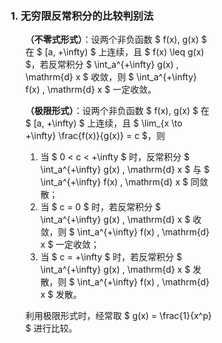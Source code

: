 <div style="float: left; width: 64%; padding: 1%;">

### 1. 无穷限反常积分的比较判别法

<ul>

**（不零式形式）**：设两个非负函数 $ f(x), g(x) $ 在 $ [a, +\infty) $ 上连续，且 $ f(x) \leq g(x) $，若反常积分 $ \int_a^{+\infty} g(x) \, \mathrm{d} x $ 收敛，则 $ \int_a^{+\infty} f(x) \, \mathrm{d} x $ 一定收敛。

**（极限形式）**：设两个非负函数 $ f(x), g(x) $ 在 $ [a, +\infty) $ 上连续，且 $ \lim_{x \to +\infty} \frac{f(x)}{g(x)} = c $，则

1. 当 $ 0 < c < +\infty $ 时，反常积分 $ \int_a^{+\infty} g(x) \, \mathrm{d} x $ 与 $ \int_a^{+\infty} f(x) \, \mathrm{d} x $ 同敛散；
2. 当 $ c = 0 $ 时，若反常积分 $ \int_a^{+\infty} g(x) \, \mathrm{d} x $ 收敛，则 $ \int_a^{+\infty} f(x) \, \mathrm{d} x $ 一定收敛；
3. 当 $ c = +\infty $ 时，若反常积分 $ \int_a^{+\infty} g(x) \, \mathrm{d} x $ 发散，则 $ \int_a^{+\infty} f(x) \, \mathrm{d} x $ 发散。

利用极限形式时，经常取 $ g(x) = \frac{1}{x^p} $ 进行比较。

</ul>

</div>
<div style="float: right; width: 26%; padding: 1%;">

</div>
<div style="clear: both;"></div>
